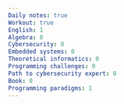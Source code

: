```yaml
---
Daily notes: true
Workout: true
English: 1
Algebra: 0
Cybersecurity: 0
Embedded systems: 0
Theoretical informatics: 0
Programming challenges: 0
Path to cybersecurity expert: 0
Book: 0
Programming paradigms: 1
---
```




